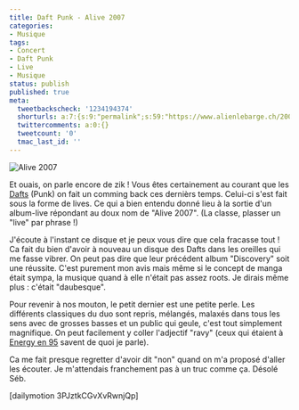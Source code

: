 ```yaml
---
title: Daft Punk - Alive 2007
categories:
- Musique
tags:
- Concert
- Daft Punk
- Live
- Musique
status: publish
published: true
meta:
  tweetbackscheck: '1234194374'
  shorturls: a:7:{s:9:"permalink";s:59:"https://www.alienlebarge.ch/2007/11/20/daft-punk-alive-2007/";s:7:"tinyurl";s:25:"https://tinyurl.com/agwjjk";s:4:"isgd";s:17:"https://is.gd/iUaf";s:5:"bitly";s:20:"https://bit.ly/2mmeRr";s:5:"snipr";s:22:"https://snipr.com/bkpo6";s:5:"snurl";s:22:"https://snurl.com/bkpo6";s:7:"snipurl";s:24:"https://snipurl.com/bkpo6";}
  twittercomments: a:0:{}
  tweetcount: '0'
  tmac_last_id: ''
---
```

<img src="https://dlgjp9x71cipk.cloudfront.net/2007/11/alive2007.png" alt="Alive 2007" />

Et ouais, on parle encore de zik !
Vous êtes certainement au courant que les <a href="https://www.daftalive.com/" title="Le site des Daft Punk">Dafts</a> (Punk) on fait un comming back ces dernièrs temps. Celui-ci s'est fait sous la forme de lives. Ce qui a bien entendu donné lieu à la sortie d'un album-live répondant au doux nom de "Alive 2007". (La classe, plasser un "live" par phrase !)

J'écoute à l'instant ce disque et je peux vous dire que cela fracasse tout ! Ca fait du bien d'avoir à nouveau un disque des Dafts dans les oreilles qui me fasse vibrer. On peut pas dire que leur précédent album "Discovery" soit une réussite. C'est purement mon avis mais même si le concept de manga était sympa, la musique quand à elle n'était pas assez roots. Je dirais même plus : c'était "daubesque".

Pour revenir à nos mouton, le petit dernier est une petite perle. Les différents classiques du duo sont repris, mélangés, malaxés dans tous les sens avec de grosses basses et un public qui geule, c'est tout simplement magnifique. On peut facilement y coller l'adjectif "ravy" (ceux qui étaient à <a href="https://youtube.com/watch?v=DNLPKQf3V1s" title="Tu secoues ton lightstick et danse !">Energy en 95</a> savent de quoi je parle).

Ca me fait presque regretter d'avoir dit "non" quand on m'a proposé d'aller les écouter. Je m'attendais franchement pas à un truc comme ça. Désolé Séb.

<!--more-->

[dailymotion 3PJztkCGvXvRwnjQp]
